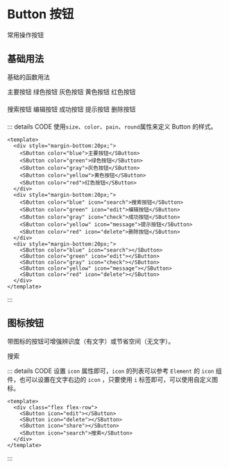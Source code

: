 # Button 按钮

常用操作按钮

## 基础用法

基础的函数用法

 <div style="margin-bottom:20px;">
    <SButton color="blue">主要按钮</SButton>
    <SButton color="green">绿色按钮</SButton>
    <SButton color="gray">灰色按钮</SButton>
    <SButton color="yellow">黄色按钮</SButton>
    <SButton color="red">红色按钮</SButton>
  </div>
 <div style="margin-bottom:20px;">
    <SButton color="blue"  icon="search">搜索按钮</SButton>
    <SButton color="green"  icon="edit">编辑按钮</SButton>
    <SButton color="gray"  icon="check">成功按钮</SButton>
    <SButton color="yellow"  icon="message">提示按钮</SButton>
    <SButton color="red"  icon="delete">删除按钮</SButton>
  </div>
  <div style="margin-bottom:20px;">
    <SButton color="blue"  icon="search"></SButton>
    <SButton color="green"  icon="edit"></SButton>
    <SButton color="gray"  icon="check"></SButton>
    <SButton color="yellow"  icon="message"></SButton>
    <SButton color="red"  icon="delete"></SButton>
  </div>

::: details CODE
使用`size`、`color`、`pain`、`round`属性来定义 Button 的样式。

```vue
<template>
  <div style="margin-bottom:20px;">
    <SButton color="blue">主要按钮</SButton>
    <SButton color="green">绿色按钮</SButton>
    <SButton color="gray">灰色按钮</SButton>
    <SButton color="yellow">黄色按钮</SButton>
    <SButton color="red">红色按钮</SButton>
  </div>
  <div style="margin-bottom:20px;">
    <SButton color="blue" icon="search">搜索按钮</SButton>
    <SButton color="green" icon="edit">编辑按钮</SButton>
    <SButton color="gray" icon="check">成功按钮</SButton>
    <SButton color="yellow" icon="message">提示按钮</SButton>
    <SButton color="red" icon="delete">删除按钮</SButton>
  </div>
  <div style="margin-bottom:20px;">
    <SButton color="blue" icon="search"></SButton>
    <SButton color="green" icon="edit"></SButton>
    <SButton color="gray" icon="check"></SButton>
    <SButton color="yellow" icon="message"></SButton>
    <SButton color="red" icon="delete"></SButton>
  </div>
</template>
```

:::

## 图标按钮

带图标的按钮可增强辨识度（有文字）或节省空间（无文字）。

<div class="flex flex-row">
    <SButton icon="edit" plain></SButton>
    <SButton icon="delete" plain></SButton>
    <SButton icon="share" plain></SButton>
    <SButton round plain icon="search">搜索</SButton>
  </div>

::: details CODE
设置 `icon` 属性即可，`icon` 的列表可以参考 `Element` 的 `icon` 组件，也可以设置在文字右边的 `icon` ，只要使用 `i` 标签即可，可以使用自定义图标。

```vue
<template>
  <div class="flex flex-row">
    <SButton icon="edit"></SButton>
    <SButton icon="delete"></SButton>
    <SButton icon="share"></SButton>
    <SButton icon="search">搜索</SButton>
  </div>
</template>
```

:::
